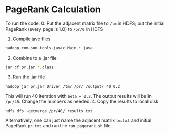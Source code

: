 # PageRank Calculation

To run the code:
0. Put the adjacent matrix file to `/tm` in HDFS; put the initial PageRank (every page is 1.0) to `/pr/0` in HDFS
1. Compile jave files
```bash
hadoop com.sun.tools.javac.Main *.java
```
2. Combine to a .jar file
```bash
jar cf pr.jar *.class
```
3. Run the .jar file
```bash
hadoop jar pr.jar Driver /tm/ /pr/ /output/ 40 0.2
```
This will run 40 iteration with `beta = 0.2`. The output results will be in `/pr/40`. Change the numbers as needed.
4. Copy the results to local disk
```
hdfs dfs -getmerge /pr/40/ results.txt
```

Alternatively, one can just name the adjacent matrix `tm.txt` and initial PageRank `pr.txt` and run the `run_pagerank.sh` file.

